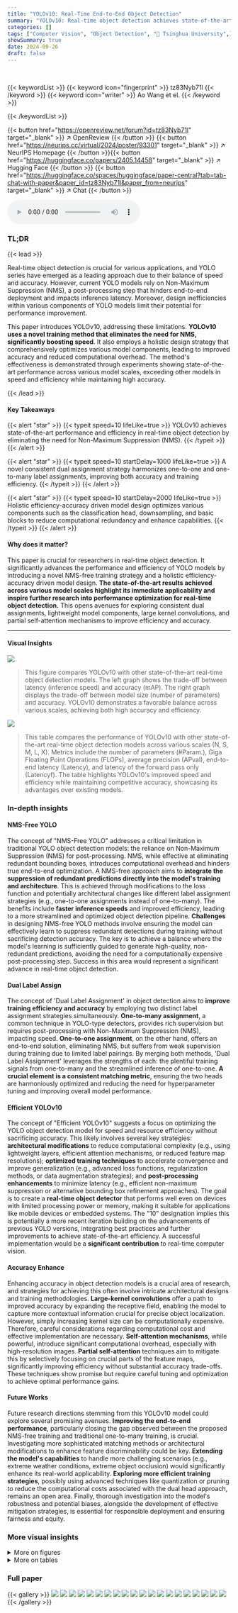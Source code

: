 ```yaml
---
title: "YOLOv10: Real-Time End-to-End Object Detection"
summary: "YOLOv10: Real-time object detection achieves state-of-the-art speed and accuracy by eliminating NMS post-processing and holistically optimizing model architecture for efficiency and accuracy."
categories: []
tags: ["Computer Vision", "Object Detection", "🏢 Tsinghua University",]
showSummary: true
date: 2024-09-26
draft: false
---
```


<br>

{{< keywordList >}}
{{< keyword icon="fingerprint" >}} tz83Nyb71l {{< /keyword >}}
{{< keyword icon="writer" >}} Ao Wang et el. {{< /keyword >}}
 
{{< /keywordList >}}

{{< button href="https://openreview.net/forum?id=tz83Nyb71l" target="_blank" >}}
↗ OpenReview
{{< /button >}}
{{< button href="https://neurips.cc/virtual/2024/poster/93301" target="_blank" >}}
↗ NeurIPS Homepage
{{< /button >}}{{< button href="https://huggingface.co/papers/2405.14458" target="_blank" >}}
↗ Hugging Face
{{< /button >}}
{{< button href="https://huggingface.co/spaces/huggingface/paper-central?tab=tab-chat-with-paper&paper_id=tz83Nyb71l&paper_from=neurips" target="_blank" >}}
↗ Chat
{{< /button >}}



<audio controls>
    <source src="https://ai-paper-reviewer.com/tz83Nyb71l/podcast.wav" type="audio/wav">
    Your browser does not support the audio element.
</audio>


### TL;DR


{{< lead >}}

Real-time object detection is crucial for various applications, and YOLO series have emerged as a leading approach due to their balance of speed and accuracy. However, current YOLO models rely on Non-Maximum Suppression (NMS), a post-processing step that hinders end-to-end deployment and impacts inference latency.  Moreover, design inefficiencies within various components of YOLO models limit their potential for performance improvement.

This paper introduces YOLOv10, addressing these limitations.  **YOLOv10 uses a novel training method that eliminates the need for NMS, significantly boosting speed**. It also employs a holistic design strategy that comprehensively optimizes various model components, leading to improved accuracy and reduced computational overhead. The method's effectiveness is demonstrated through experiments showing state-of-the-art performance across various model scales, exceeding other models in speed and efficiency while maintaining high accuracy.

{{< /lead >}}


#### Key Takeaways

{{< alert "star" >}}
{{< typeit speed=10 lifeLike=true >}} YOLOv10 achieves state-of-the-art performance and efficiency in real-time object detection by eliminating the need for Non-Maximum Suppression (NMS). {{< /typeit >}}
{{< /alert >}}

{{< alert "star" >}}
{{< typeit speed=10 startDelay=1000 lifeLike=true >}} A novel consistent dual assignment strategy harmonizes one-to-one and one-to-many label assignments, improving both accuracy and training efficiency. {{< /typeit >}}
{{< /alert >}}

{{< alert "star" >}}
{{< typeit speed=10 startDelay=2000 lifeLike=true >}} Holistic efficiency-accuracy driven model design optimizes various components such as the classification head, downsampling, and basic blocks to reduce computational redundancy and enhance capabilities. {{< /typeit >}}
{{< /alert >}}

#### Why does it matter?
This paper is crucial for researchers in real-time object detection.  It significantly advances the performance and efficiency of YOLO models by introducing a novel NMS-free training strategy and a holistic efficiency-accuracy driven model design. **The state-of-the-art results achieved across various model scales highlight its immediate applicability and inspire further research into performance optimization for real-time object detection.**  This opens avenues for exploring consistent dual assignments, lightweight model components, large kernel convolutions, and partial self-attention mechanisms to improve efficiency and accuracy.

------
#### Visual Insights



![](https://ai-paper-reviewer.com/tz83Nyb71l/figures_0_1.jpg)

> This figure compares YOLOv10 with other state-of-the-art real-time object detection models. The left graph shows the trade-off between latency (inference speed) and accuracy (mAP).  The right graph displays the trade-off between model size (number of parameters) and accuracy.  YOLOv10 demonstrates a favorable balance across various scales, achieving both high accuracy and efficiency.





![](https://ai-paper-reviewer.com/tz83Nyb71l/tables_6_1.jpg)

> This table compares the performance of YOLOv10 with other state-of-the-art real-time object detection models across various scales (N, S, M, L, X).  Metrics include the number of parameters (#Param.), Giga Floating Point Operations (FLOPs), average precision (APval), end-to-end latency (Latency), and latency of the forward pass only (Latencyf).  The table highlights YOLOv10's improved speed and efficiency while maintaining competitive accuracy, showcasing its advantages over existing models.





### In-depth insights


#### NMS-Free YOLO
The concept of "NMS-Free YOLO" addresses a critical limitation in traditional YOLO object detection models: the reliance on Non-Maximum Suppression (NMS) for post-processing.  NMS, while effective at eliminating redundant bounding boxes, introduces computational overhead and hinders true end-to-end optimization.  A NMS-free approach aims to **integrate the suppression of redundant predictions directly into the model's training and architecture**. This is achieved through modifications to the loss function and potentially architectural changes like different label assignment strategies (e.g., one-to-one assignments instead of one-to-many).  The benefits include **faster inference speeds** and improved efficiency, leading to a more streamlined and optimized object detection pipeline. **Challenges** in designing NMS-free YOLO methods involve ensuring the model can effectively learn to suppress redundant detections during training without sacrificing detection accuracy.  The key is to achieve a balance where the model's learning is sufficiently guided to generate high-quality, non-redundant predictions, avoiding the need for a computationally expensive post-processing step.  Success in this area would represent a significant advance in real-time object detection.

#### Dual Label Assign
The concept of 'Dual Label Assignment' in object detection aims to **improve training efficiency and accuracy** by employing two distinct label assignment strategies simultaneously.  **One-to-many assignment**, a common technique in YOLO-type detectors, provides rich supervision but requires post-processing with Non-Maximum Suppression (NMS), impacting speed. **One-to-one assignment**, on the other hand, offers an end-to-end solution, eliminating NMS, but suffers from weak supervision during training due to limited label pairings.  By merging both methods, 'Dual Label Assignment' leverages the strengths of each: the plentiful training signals from one-to-many and the streamlined inference of one-to-one.  **A crucial element is a consistent matching metric**, ensuring the two heads are harmoniously optimized and reducing the need for hyperparameter tuning and improving overall model performance.

#### Efficient YOLOv10
The concept of "Efficient YOLOv10" suggests a focus on optimizing the YOLO object detection model for speed and resource efficiency without sacrificing accuracy.  This likely involves several key strategies: **architectural modifications** to reduce computational complexity (e.g., using lightweight layers, efficient attention mechanisms, or reduced feature map resolutions); **optimized training techniques** to accelerate convergence and improve generalization (e.g., advanced loss functions, regularization methods, or data augmentation strategies); and **post-processing enhancements** to minimize latency (e.g., efficient non-maximum suppression or alternative bounding box refinement approaches).  The goal is to create a **real-time object detector** that performs well even on devices with limited processing power or memory, making it suitable for applications like mobile devices or embedded systems. The "10" designation implies this is potentially a more recent iteration building on the advancements of previous YOLO versions, integrating best practices and further improvements to achieve state-of-the-art efficiency. A successful implementation would be a **significant contribution** to real-time computer vision.

#### Accuracy Enhance
Enhancing accuracy in object detection models is a crucial area of research, and strategies for achieving this often involve intricate architectural designs and training methodologies.  **Large-kernel convolutions** offer a path to improved accuracy by expanding the receptive field, enabling the model to capture more contextual information crucial for precise object localization.  However, simply increasing kernel size can be computationally expensive.  Therefore, careful considerations regarding computational cost and effective implementation are necessary.  **Self-attention mechanisms**, while powerful, introduce significant computational overhead, especially with high-resolution images.  **Partial self-attention** techniques aim to mitigate this by selectively focusing on crucial parts of the feature maps, significantly improving efficiency without substantial accuracy trade-offs.  These techniques show promise but require careful tuning and optimization to achieve optimal performance gains.

#### Future Works
Future research directions stemming from this YOLOv10 model could explore several promising avenues.  **Improving the end-to-end performance**, particularly closing the gap observed between the proposed NMS-free training and traditional one-to-many training, is crucial.  Investigating more sophisticated matching methods or architectural modifications to enhance feature discriminability could be key.  **Extending the model's capabilities** to handle more challenging scenarios (e.g., extreme weather conditions, extreme object occlusion) would significantly enhance its real-world applicability. **Exploring more efficient training strategies**, possibly using advanced techniques like quantization or pruning to reduce the computational costs associated with the dual head approach, remains an open area.  Finally,  thorough investigation into the model's robustness and potential biases, alongside the development of effective mitigation strategies, is essential for responsible deployment and ensuring fairness and equity.


### More visual insights

<details>
<summary>More on figures
</summary>


![](https://ai-paper-reviewer.com/tz83Nyb71l/figures_3_1.jpg)

> This figure illustrates the dual label assignment strategy used in the YOLOv10 model for NMS-free training.  (a) shows the architecture, with a one-to-many head and a one-to-one head processing feature maps from the backbone and neck.  The consistent matching metric, shown in (a) as well,  harmonizes supervision from both heads. (b) compares the frequency of one-to-one assignments among the top predictions (top 1, top 5, top 10) of the one-to-many head, showing improved alignment (consistency) with the proposed matching metric.


![](https://ai-paper-reviewer.com/tz83Nyb71l/figures_5_1.jpg)

> This figure shows the intrinsic ranks across different stages and models of YOLOv8, illustrating that deeper stages and larger models have lower intrinsic ranks, indicating redundancy.  It also presents the architecture of the proposed compact inverted block (CIB) and partial self-attention module (PSA) designed to improve efficiency and accuracy.


![](https://ai-paper-reviewer.com/tz83Nyb71l/figures_8_1.jpg)

> Figure 3 visualizes the intrinsic ranks across different stages and model sizes in YOLOv8, demonstrating that deeper stages and larger models show lower ranks, suggesting redundancy.  It also illustrates the proposed compact inverted block (CIB) and partial self-attention module (PSA) as components of the optimized YOLOv10 architecture.


![](https://ai-paper-reviewer.com/tz83Nyb71l/figures_19_1.jpg)

> This figure compares the performance of YOLOv10 with other state-of-the-art real-time object detection models.  The left-hand graph shows the trade-off between detection accuracy (AP) and inference latency (in milliseconds). The right-hand graph displays the trade-off between detection accuracy (AP) and the number of model parameters (in millions).  Both graphs demonstrate that YOLOv10 achieves a strong balance between accuracy and efficiency, outperforming many competing models in both speed and size.


![](https://ai-paper-reviewer.com/tz83Nyb71l/figures_19_2.jpg)

> This figure compares YOLOv10 with other state-of-the-art real-time object detection models.  The left graph shows a latency-accuracy trade-off, demonstrating that YOLOv10 achieves higher accuracy with lower latency compared to other models.  The right graph illustrates a size-accuracy trade-off, indicating the model's efficiency in terms of parameter count and FLOPs while maintaining competitive accuracy.


</details>




<details>
<summary>More on tables
</summary>


![](https://ai-paper-reviewer.com/tz83Nyb71l/tables_7_1.jpg)
> This table presents the ablation study results performed on the COCO dataset using two different models: YOLOv10-S and YOLOv10-M.  It shows the impact of different components on the model's performance and efficiency. The columns represent the model configuration (NMS-free, Efficiency, Accuracy), number of parameters, FLOPs, mAP (APval), and latency.

![](https://ai-paper-reviewer.com/tz83Nyb71l/tables_8_1.jpg)
> This table presents the ablation study of the spatial-channel decoupled downsampling in YOLOv10-S. It shows the impact of this technique on the model's performance (APval) and latency. The 'base.' row represents the baseline model without this technique. The 'ours' row shows the results after implementing the spatial-channel decoupled downsampling technique. The results show a slight improvement in performance with a minimal reduction in latency.

![](https://ai-paper-reviewer.com/tz83Nyb71l/tables_8_2.jpg)
> This ablation study shows the impact of using the Compact Inverted Block (CIB) in different stages of the YOLOv8-S model.  It compares the model's performance (AP<sup>val</sup>) and latency with different combinations of stages that utilize CIB, ranging from no CIB to including CIB in stages 8, 8 and 4, and 8, 4, and 7. The results highlight the trade-off between performance and computational efficiency.

![](https://ai-paper-reviewer.com/tz83Nyb71l/tables_9_1.jpg)
> This table compares the performance of YOLOv10 with other state-of-the-art real-time object detection models across various scales (N, S, M, B, L, X).  The metrics used are the number of parameters (#Param.), Giga Floating Point Operations (GFLOPs), Average Precision (AP<sup>val</sup>), end-to-end latency (Latency), and forward-only latency (Latency<sup>f</sup>).  The results highlight YOLOv10's superior speed and efficiency while maintaining competitive accuracy.

![](https://ai-paper-reviewer.com/tz83Nyb71l/tables_15_1.jpg)
> This table compares the performance of YOLOv10 with other state-of-the-art real-time object detectors.  Metrics include model size (#Param.), computational cost (FLOPs), accuracy (APval), end-to-end latency (Latency), and forward-only latency (Latencyf).  The table highlights YOLOv10's speed and efficiency improvements, especially when compared to RT-DETR and YOLOv9.  Note that advanced training techniques were excluded for a fair comparison.

![](https://ai-paper-reviewer.com/tz83Nyb71l/tables_17_1.jpg)
> This table compares YOLOv10 with other state-of-the-art real-time object detectors across various model scales (N, S, M, B, L, X).  Metrics include the number of parameters (#Param.), Giga Floating Point Operations (GFLOPs), Average Precision (APval), end-to-end latency (Latency), and forward-only latency (Latencyf).  It highlights YOLOv10's speed and efficiency gains compared to existing models, while achieving comparable or better accuracy.

![](https://ai-paper-reviewer.com/tz83Nyb71l/tables_18_1.jpg)
> This table compares YOLOv10's performance against other state-of-the-art real-time object detection models.  Metrics include model size (#Param.), computational cost (FLOPs), accuracy (APval), and inference latency (Latencyf and Latency).  It highlights YOLOv10's speed and efficiency gains, particularly when comparing against RT-DETR models and other YOLO variants, while achieving similar or superior accuracy.

![](https://ai-paper-reviewer.com/tz83Nyb71l/tables_18_2.jpg)
> This table compares the performance of YOLOv10 with other state-of-the-art real-time object detection models.  The metrics include the number of parameters (#Param.), Giga Floating Point Operations (GFLOPs), Average Precision (APval), end-to-end latency (Latency), and latency of the forward process (Latencyf).  It highlights YOLOv10's speed and efficiency advantages while maintaining competitive accuracy. The comparison includes models from the YOLO series (YOLOv6, YOLOv7, YOLOv8, YOLOv9, YOLO-MS, Gold-YOLO), and RT-DETR.

![](https://ai-paper-reviewer.com/tz83Nyb71l/tables_18_3.jpg)
> This table compares YOLOv10 with other state-of-the-art real-time object detection models.  It shows a comparison of the number of parameters, FLOPs (floating point operations), average precision (APval), end-to-end latency (Latency), and forward-only latency (Latencyf) for different model sizes (N, S, M, L, X).  The table highlights YOLOv10's superior performance and efficiency across various scales, particularly its faster speed and reduced parameter count compared to models with similar accuracy.  It also notes that the results exclude additional training techniques used by some other models to ensure a fair comparison.

</details>




### Full paper

{{< gallery >}}
<img src="https://ai-paper-reviewer.com/tz83Nyb71l/1.png" class="grid-w50 md:grid-w33 xl:grid-w25" />
<img src="https://ai-paper-reviewer.com/tz83Nyb71l/2.png" class="grid-w50 md:grid-w33 xl:grid-w25" />
<img src="https://ai-paper-reviewer.com/tz83Nyb71l/3.png" class="grid-w50 md:grid-w33 xl:grid-w25" />
<img src="https://ai-paper-reviewer.com/tz83Nyb71l/4.png" class="grid-w50 md:grid-w33 xl:grid-w25" />
<img src="https://ai-paper-reviewer.com/tz83Nyb71l/5.png" class="grid-w50 md:grid-w33 xl:grid-w25" />
<img src="https://ai-paper-reviewer.com/tz83Nyb71l/6.png" class="grid-w50 md:grid-w33 xl:grid-w25" />
<img src="https://ai-paper-reviewer.com/tz83Nyb71l/7.png" class="grid-w50 md:grid-w33 xl:grid-w25" />
<img src="https://ai-paper-reviewer.com/tz83Nyb71l/8.png" class="grid-w50 md:grid-w33 xl:grid-w25" />
<img src="https://ai-paper-reviewer.com/tz83Nyb71l/9.png" class="grid-w50 md:grid-w33 xl:grid-w25" />
<img src="https://ai-paper-reviewer.com/tz83Nyb71l/10.png" class="grid-w50 md:grid-w33 xl:grid-w25" />
<img src="https://ai-paper-reviewer.com/tz83Nyb71l/11.png" class="grid-w50 md:grid-w33 xl:grid-w25" />
<img src="https://ai-paper-reviewer.com/tz83Nyb71l/12.png" class="grid-w50 md:grid-w33 xl:grid-w25" />
<img src="https://ai-paper-reviewer.com/tz83Nyb71l/13.png" class="grid-w50 md:grid-w33 xl:grid-w25" />
<img src="https://ai-paper-reviewer.com/tz83Nyb71l/14.png" class="grid-w50 md:grid-w33 xl:grid-w25" />
<img src="https://ai-paper-reviewer.com/tz83Nyb71l/15.png" class="grid-w50 md:grid-w33 xl:grid-w25" />
<img src="https://ai-paper-reviewer.com/tz83Nyb71l/16.png" class="grid-w50 md:grid-w33 xl:grid-w25" />
<img src="https://ai-paper-reviewer.com/tz83Nyb71l/17.png" class="grid-w50 md:grid-w33 xl:grid-w25" />
<img src="https://ai-paper-reviewer.com/tz83Nyb71l/18.png" class="grid-w50 md:grid-w33 xl:grid-w25" />
<img src="https://ai-paper-reviewer.com/tz83Nyb71l/19.png" class="grid-w50 md:grid-w33 xl:grid-w25" />
<img src="https://ai-paper-reviewer.com/tz83Nyb71l/20.png" class="grid-w50 md:grid-w33 xl:grid-w25" />
{{< /gallery >}}